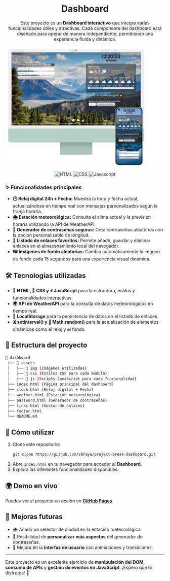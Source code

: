 <div align="center">

# Dashboard

Este proyecto es un **Dashboard interactivo** que integra varias funcionalidades útiles y atractivas. Cada componente del dashboard está diseñado para operar de manera independiente, permitiendo una experiencia fluida y dinámica.


<img src="./assets/readme.png" alt="Vista del Dashboard">

![HTML](https://img.shields.io/badge/HTML5-E34F26?style=for-the-badge&logo=html5&logoColor=white) ![CSS](https://img.shields.io/badge/CSS3-1572B6?style=for-the-badge&logo=css3&logoColor=white) ![Javascript](https://shields.io/badge/JavaScript-F7DF1E?logo=JavaScript&logoColor=000&style=flat-square)

</div>


### ✨ **Funcionalidades principales**

- **🕒 Reloj digital 24h + Fecha:** Muestra la hora y fecha actual, actualizándose en tiempo real con mensajes personalizados según la franja horaria.
- **🌦️ Estación meteorológica:** Consulta el clima actual y la previsión horaria utilizando la API de WeatherAPI.
- **🔐 Generador de contraseñas seguras:** Crea contraseñas aleatorias con la opcion personalizable de longitud.
- **📌 Listado de enlaces favoritos:** Permite añadir, guardar y eliminar enlaces en el almacenamiento local del navegador.
- **🖼️ Imágenes de fondo aleatorias:** Cambia automáticamente la imagen de fondo cada 15 segundos para una experiencia visual dinámica.

## 🛠️ **Tecnologías utilizadas**

- **📄 HTML, 🎨 CSS y ⚡ JavaScript** para la estructura, estilos y funcionalidades interactivas.
- **🌍 API de WeatherAPI** para la consulta de datos meteorológicos en tiempo real.
- **💾 LocalStorage** para la persistencia de datos en el listado de enlaces.
- **⏳ setInterval() y 🔢 Math.random()** para la actualización de elementos dinámicos como el reloj y el fondo.

## 📂 **Estructura del proyecto**

```bash
📂 dashboard
 ├── 📂 assets
 │   ├── 📂 img (Imágenes utilizadas)
 │   ├── 📂 css (Estilos CSS para cada módulo)
 │   ├── 📂 js (Scripts JavaScript para cada funcionalidad)
 ├── index.html (Página principal del dashboard)
 ├── clock.html (Reloj digital + Fecha)
 ├── weather.html (Estación meteorológica)
 ├── password.html (Generador de contraseñas)
 ├── links.html (Gestor de enlaces)
 ├── footer.html
 └── README.md
```

## 🚀 **Cómo utilizar**

1. Clona este repositorio:
   ```sh
   git clone https://github.com/s0raya/project-break-dashboard.git
   ```
2. Abre `index.html` en tu navegador para acceder al **Dashboard**.
3. Explora las diferentes funcionalidades disponibles.

## 🌍 **Demo en vivo**

Puedes ver el proyecto en acción en [**GitHub Pages**](https://s0raya.github.io/project-break-dashboard/).

## 🚀 **Mejoras futuras**

- 🌦️ Añadir un selector de ciudad en la estación meteorológica.
- 🔐 Posibilidad de **personalizar más aspectos** del generador de contraseñas.
- 🎨 Mejora en la **interfaz de usuario** con animaciones y transiciones.

---

Este proyecto es un excelente ejercicio de **manipulación del DOM**, **consumo de APIs** y **gestión de eventos en JavaScript**. ¡Espero que lo disfrutes! 🚀